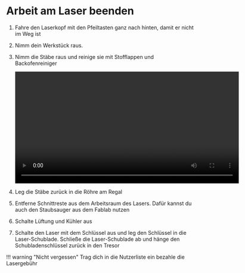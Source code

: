 # Arbeit am Laser beenden

1. Fahre den Laserkopf mit den Pfeiltasten ganz nach hinten, damit er nicht im Weg ist

2. Nimm dein Werkstück raus.

3. Nimm die Stäbe raus und reinige sie mit Stofflappen und Backofenreiniger
   

   <p style="text-align: center;">
     <video width="600"  controls>
       <source src="assets/videoStaebePutzen.mp4" type="video/mp4">
     </video>
   </p>

4. Leg die Stäbe zurück in die Röhre am Regal

5. Entferne Schnittreste aus dem Arbeitsraum des Lasers. Dafür kannst du auch den Staubsauger aus dem Fablab nutzen

6. Schalte Lüftung und Kühler aus

7. Schalte den Laser mit dem Schlüssel aus und leg den Schlüssel in die Laser-Schublade. Schließe die Laser-Schublade ab und hänge den Schubladenschlüssel zurück in den Tresor




!!! warning "Nicht vergessen"
    Trag dich in die Nutzerliste ein bezahle die Lasergebühr
